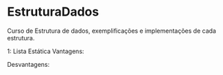 # EstruturaDados
Curso de Estrutura de dados, exemplificações e implementações de cada estrutura.

 1: Lista Estática
  Vantagens:
  
  
  Desvantagens:
